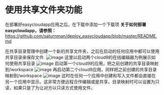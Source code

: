 # 使用共享文件夹功能
在部署好easycloudapp应用之后，在下载中添加一个下载项
**关于如何部署easycloudapp，请参照：**
https://github.com/saturnman/deploy_easycloudapp/blob/master/README.md

在共享目录管理中创建一个新的共享文件夹，之后在启动的任何应用中都可以使用共享目录来保存文件.
![image](https://user-images.githubusercontent.com/1621543/41815994-50c18e06-77ac-11e8-90e3-d6419cebacd5.png)
这里以启动两个cloud9的在线编辑器为例展示如何使用共享目录
![image](https://user-images.githubusercontent.com/1621543/41815995-511f96e0-77ac-11e8-9c68-60da01150b4a.png)
启动第一个cloud9的应用，把之前创建的共享目录映射到/workspace
![image](https://user-images.githubusercontent.com/1621543/41815996-517a4b58-77ac-11e8-8cd8-31be4883b84c.png)
再启动第二个cloud9应用，同样把之前创建的共享目录映射到/workspace
![image](https://user-images.githubusercontent.com/1621543/41815997-51d46066-77ac-11e8-8a48-6693147e3881.png)
这时在任何一个应用中创建和写入文件都会直接在另一个应用中显示。这非常方便远程合作编辑或是共享。目录映射时可以设置为只读，如果只是了为让对方以只读方式使用文件。
